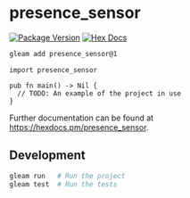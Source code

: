 # presence_sensor

[![Package Version](https://img.shields.io/hexpm/v/presence_sensor)](https://hex.pm/packages/presence_sensor)
[![Hex Docs](https://img.shields.io/badge/hex-docs-ffaff3)](https://hexdocs.pm/presence_sensor/)

```sh
gleam add presence_sensor@1
```
```gleam
import presence_sensor

pub fn main() -> Nil {
  // TODO: An example of the project in use
}
```

Further documentation can be found at <https://hexdocs.pm/presence_sensor>.

## Development

```sh
gleam run   # Run the project
gleam test  # Run the tests
```
